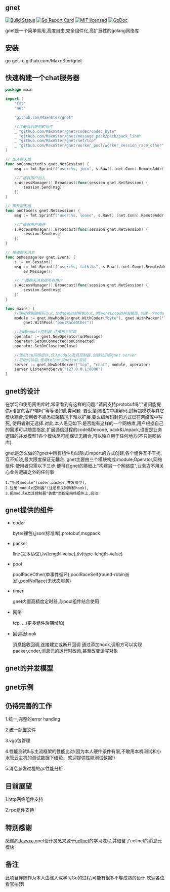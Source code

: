 gnet
--
 [![Build Status][3]][4] [![Go Report Card][5]][6] [![MIT licensed][11]][12] [![GoDoc][1]][2]

[1]: https://godoc.org/github.com/MaxnSter/gnet?status.svg
[2]: https://godoc.org/github.com/MaxnSter/gnet
[3]: https://travis-ci.org/MaxnSter/gnet.svg?branch=master
[4]: https://travis-ci.org/MaxnSter/gnet
[5]: https://goreportcard.com/badge/github.com/MaxnSter/gnet
[6]: https://goreportcard.com/report/github.com/MaxnSter/gnet
[11]: https://img.shields.io/badge/license-MIT-blue.svg
[12]: LICENSE

gnet是一个简单易用,高度自由,完全组件化,高扩展性的golang网络库

安装
--
go get -u github.com/MaxnSter/gnet

快速构建一个chat服务器
--
```go
package main

import (
	"fmt"
	"net"

	"github.com/MaxnSter/gnet"

	//注册我们使用的组件
	_ "github.com/MaxnSter/gnet/codec/codec_byte"                      //注册编解码组件
	_ "github.com/MaxnSter/gnet/message_pack/pack/pack_line"           //注册封解包组件
	_ "github.com/MaxnSter/gnet/net/tcp"                               //注册网络组件
	_ "github.com/MaxnSter/gnet/worker_pool/worker_session_race_other" //注册并发池组件
)

// 加入聊天组
func onConnected(s gnet.NetSession) {
	msg := fmt.Sprintf("user:%s, join", s.Raw().(net.Conn).RemoteAddr())

	//广播有用户加入
	s.AccessManager().Broadcast(func(session gnet.NetSession) {
		session.Send(msg)
	})
}

// 离开聊天组
func onClose(s gnet.NetSession) {
	msg := fmt.Sprintf("user:%s, leave", s.Raw().(net.Conn).RemoteAddr())

	//广播有用户离开
	s.AccessManager().Broadcast(func(session gnet.NetSession) {
		session.Send(msg)
	})
}

// 接收聊天消息
func onMessage(ev gnet.Event) {
	s := ev.Session()
	msg := fmt.Sprintf("user:%s, talk:%s", s.Raw().(net.Conn).RemoteAddr(),
		ev.Message())

	// 广播聊天消息给所有用户
	s.AccessManager().Broadcast(func(session gnet.NetSession) {
		session.Send(msg)
	})
}

func main() {
	//使用裸包编解码方式,文本协议的封解包方式,单EventLoop的并发模型,创建一个module
	module := gnet.NewModule(gnet.WithCoder("byte"), gnet.WithPacker("line"),
		gnet.WithPool("poolRaceOther"))

	//创建module控制器,注册相关回调
	operator := gnet.NewOperator(onMessage)
	operator.SetOnConnected(onConnected)
	operator.SetOnClose(onClose)

	//使用tcp网络组件,传入module及其控制器,创建我们的gnet server
	//启动成功后,使用telnet或netcat测试
	server := gnet.NewNetServer("tcp", "chat", module, operator)
	server.ListenAndServe("127.0.0.1:8000")
}
```

gnet的设计
--
在学习和使用网络库时,常常看到有这样的问题:"请问支持protobuf吗","请问能提供x语言的客户端吗"等等诸如此类问题.
要么是网络库中编解码,封解包模块与其它模块耦合,使用者不熟悉框架情况下难以扩展.要么编解码封包方式已在网络库中写死,
使用者别无选择.对此,本人愚见如下:是否能有这样的一个网络库,用户根据自己的需求可以随意指定,扩展通信过程的code&Decode,
pack&Unpack,设置是业务逻辑的并发模型?各个模块尽可能保证无耦合,可以独立用于任何地方(不只是网络库).

gnet是怎么做的?gnet中所有组件均以隐式import的方式创建,各个组件互不干扰,互不知晓,最大限度保证无耦合.
gnet主要由三个模块构成:module,Operator,网络组件.使用者只需以下三步,便可在gnet的基础上"构建另一个网络库",业务方不用关心业务逻辑之外的任何事

    1."拆装module"(coder,packer,并发模型),
    2.注册"module控制器"(注册相关回调和hook),
    3.把module及其控制器"装载"至指定网络组件上,启动!

    
gnet提供的组件
--
- coder 

    byte(裸包),json(标准库),protobuf,msgpack
- packer

    line(文本协议),lv(length-value),tlv(type-length-value)
- pool

    poolRaceOther(单事件循环),poolRaceSelf(round-robin派发),poolNoRace(无状态服务)
- timer

    gnet内置高精度定时器,与pool组件结合使用
- 网络

    tcp, ...(更多组件后期增加)
    
- 回调及hook

    消息接收回调,连接建立或断开回调
	通过添加hook,调用方可以实现packer,coder,消息元的运行时改动,甚至改变读写对象

gnet的并发模型
--


gnet示例
--

仍待完善的工作
--
1.统一,完整的error handing

2.统一配置文件

3.vgo包管理

4.性能测试&与主流框架的性能比对(因为本人硬件条件有限,不敢用本机测试和小水管云主机的测试数据下结论... 欢迎提供性能测试数据!)

5.消息派发过程的gc性能分析

目前展望
--

1.http网络组件支持

2.rpc组件支持

特别感谢
--
感谢[@davyxu](https://github.com/davyxu),gnet设计灵感来源于[cellnet](https://github.com/davyxu)的学习过程,并借鉴了cellnet的消息元模块

备注
--
此项目伴随作为本人由浅入深学习Go的过程,可能有很多不够成熟的设计.欢迎各位看官拍砖!